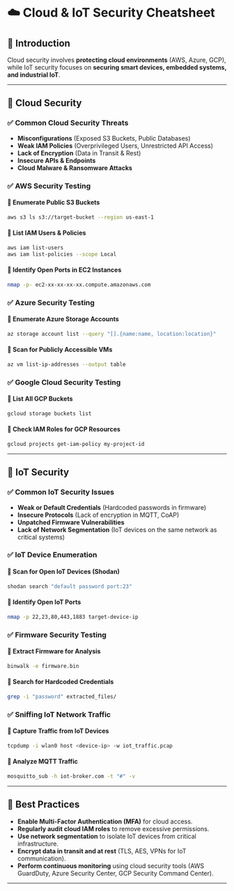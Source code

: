 # ☁️ Cloud & IoT Security Cheatsheet

## 🔹 Introduction
Cloud security involves **protecting cloud environments** (AWS, Azure, GCP), while IoT security focuses on **securing smart devices, embedded systems, and industrial IoT**.

---

## **🔹 Cloud Security**
### ✅ Common Cloud Security Threats
- **Misconfigurations** (Exposed S3 Buckets, Public Databases)
- **Weak IAM Policies** (Overprivileged Users, Unrestricted API Access)
- **Lack of Encryption** (Data in Transit & Rest)
- **Insecure APIs & Endpoints**
- **Cloud Malware & Ransomware Attacks**

### ✅ AWS Security Testing
#### 📌 Enumerate Public S3 Buckets
```sh
aws s3 ls s3://target-bucket --region us-east-1
```

#### 📌 List IAM Users & Policies
```sh
aws iam list-users
aws iam list-policies --scope Local
```

#### 📌 Identify Open Ports in EC2 Instances
```sh
nmap -p- ec2-xx-xx-xx-xx.compute.amazonaws.com
```

### ✅ Azure Security Testing
#### 📌 Enumerate Azure Storage Accounts
```sh
az storage account list --query "[].{name:name, location:location}"
```

#### 📌 Scan for Publicly Accessible VMs
```sh
az vm list-ip-addresses --output table
```

### ✅ Google Cloud Security Testing
#### 📌 List All GCP Buckets
```sh
gcloud storage buckets list
```

#### 📌 Check IAM Roles for GCP Resources
```sh
gcloud projects get-iam-policy my-project-id
```

---

## **🔹 IoT Security**
### ✅ Common IoT Security Issues
- **Weak or Default Credentials** (Hardcoded passwords in firmware)
- **Insecure Protocols** (Lack of encryption in MQTT, CoAP)
- **Unpatched Firmware Vulnerabilities**
- **Lack of Network Segmentation** (IoT devices on the same network as critical systems)

### ✅ IoT Device Enumeration
#### 📌 Scan for Open IoT Devices (Shodan)
```sh
shodan search "default password port:23"
```

#### 📌 Identify Open IoT Ports
```sh
nmap -p 22,23,80,443,1883 target-device-ip
```

### ✅ Firmware Security Testing
#### 📌 Extract Firmware for Analysis
```sh
binwalk -e firmware.bin
```

#### 📌 Search for Hardcoded Credentials
```sh
grep -i "password" extracted_files/
```

### ✅ Sniffing IoT Network Traffic
#### 📌 Capture Traffic from IoT Devices
```sh
tcpdump -i wlan0 host <device-ip> -w iot_traffic.pcap
```

#### 📌 Analyze MQTT Traffic
```sh
mosquitto_sub -h iot-broker.com -t "#" -v
```

---

## **🔹 Best Practices**
- **Enable Multi-Factor Authentication (MFA)** for cloud access.
- **Regularly audit cloud IAM roles** to remove excessive permissions.
- **Use network segmentation** to isolate IoT devices from critical infrastructure.
- **Encrypt data in transit and at rest** (TLS, AES, VPNs for IoT communication).
- **Perform continuous monitoring** using cloud security tools (AWS GuardDuty, Azure Security Center, GCP Security Command Center).

---